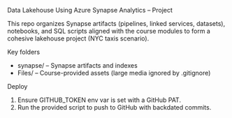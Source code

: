 Data Lakehouse Using Azure Synapse Analytics – Project

This repo organizes Synapse artifacts (pipelines, linked services, datasets), notebooks, and SQL scripts aligned with the course modules to form a cohesive lakehouse project (NYC taxis scenario).

Key folders
- synapse/ – Synapse artifacts and indexes
- Files/ – Course-provided assets (large media ignored by .gitignore)

Deploy
1) Ensure GITHUB_TOKEN env var is set with a GitHub PAT.
2) Run the provided script to push to GitHub with backdated commits.


